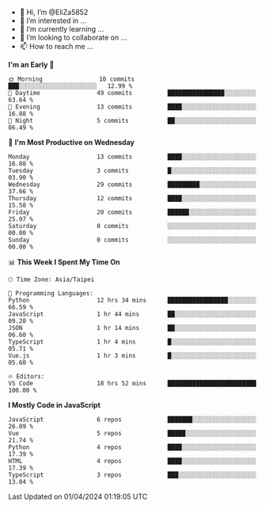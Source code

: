 - 👋 Hi, I’m @EliZa5852
- 👀 I’m interested in ...
- 🌱 I’m currently learning ...
- 💞️ I’m looking to collaborate on ...
- 📫 How to reach me ...

<!--START_SECTION:waka-->
**I'm an Early 🐤** 

```text
🌞 Morning                10 commits          ███░░░░░░░░░░░░░░░░░░░░░░   12.99 % 
🌆 Daytime                49 commits          ████████████████░░░░░░░░░   63.64 % 
🌃 Evening                13 commits          ████░░░░░░░░░░░░░░░░░░░░░   16.88 % 
🌙 Night                  5 commits           ██░░░░░░░░░░░░░░░░░░░░░░░   06.49 % 
```
📅 **I'm Most Productive on Wednesday** 

```text
Monday                   13 commits          ████░░░░░░░░░░░░░░░░░░░░░   16.88 % 
Tuesday                  3 commits           █░░░░░░░░░░░░░░░░░░░░░░░░   03.90 % 
Wednesday                29 commits          █████████░░░░░░░░░░░░░░░░   37.66 % 
Thursday                 12 commits          ████░░░░░░░░░░░░░░░░░░░░░   15.58 % 
Friday                   20 commits          ██████░░░░░░░░░░░░░░░░░░░   25.97 % 
Saturday                 0 commits           ░░░░░░░░░░░░░░░░░░░░░░░░░   00.00 % 
Sunday                   0 commits           ░░░░░░░░░░░░░░░░░░░░░░░░░   00.00 % 
```


📊 **This Week I Spent My Time On** 

```text
🕑︎ Time Zone: Asia/Taipei

💬 Programming Languages: 
Python                   12 hrs 34 mins      █████████████████░░░░░░░░   66.59 % 
JavaScript               1 hr 44 mins        ██░░░░░░░░░░░░░░░░░░░░░░░   09.20 % 
JSON                     1 hr 14 mins        ██░░░░░░░░░░░░░░░░░░░░░░░   06.60 % 
TypeScript               1 hr 4 mins         █░░░░░░░░░░░░░░░░░░░░░░░░   05.71 % 
Vue.js                   1 hr 3 mins         █░░░░░░░░░░░░░░░░░░░░░░░░   05.60 % 

🔥 Editors: 
VS Code                  18 hrs 52 mins      █████████████████████████   100.00 % 
```

**I Mostly Code in JavaScript** 

```text
JavaScript               6 repos             ███████░░░░░░░░░░░░░░░░░░   26.09 % 
Vue                      5 repos             █████░░░░░░░░░░░░░░░░░░░░   21.74 % 
Python                   4 repos             ████░░░░░░░░░░░░░░░░░░░░░   17.39 % 
HTML                     4 repos             ████░░░░░░░░░░░░░░░░░░░░░   17.39 % 
TypeScript               3 repos             ███░░░░░░░░░░░░░░░░░░░░░░   13.04 % 
```




 Last Updated on 01/04/2024 01:19:05 UTC
<!--END_SECTION:waka-->
